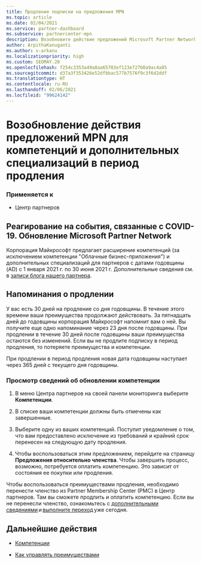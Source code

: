 ```yaml
---
title: Продление подписки на предложения MPN
ms.topic: article
ms.date: 02/04/2021
ms.service: partner-dashboard
ms.subservice: partnercenter-mpn
description: Возобновите действие предложений Microsoft Partner Network (MPN) для компетенций и дополнительных специализаций. Период продления наступает на следующий день после годовщины покупки.
author: ArpithaKanuganti
ms.author: v-arkanu
ms.localizationpriority: high
ms.custom: SEOMAY.20
ms.openlocfilehash: f254c3353a49a8aa65703ef123e727b0a9ac4a85
ms.sourcegitcommit: d37a3f353426e52dfbbac577b7576f9c3f6d2ddf
ms.translationtype: HT
ms.contentlocale: ru-RU
ms.lasthandoff: 02/06/2021
ms.locfileid: "99624142"
---
```

# <a name="renew-your-mpn-offers-for-competencies-and-advanced-specializations-during-the-renewal-window"></a>Возобновление действия предложений MPN для компетенций и дополнительных специализаций в период продления

### <a name="applies-to"></a>Применяется к

- Центр партнеров

## <a name="responding-to-covid-19-microsoft-partner-network-update"></a>Реагирование на события, связанные с COVID-19. Обновление Microsoft Partner Network

Корпорация Майкрософт предлагает расширение компетенций (за исключением компетенции "Облачные бизнес-приложения") и дополнительных специализаций для партнеров с датами годовщины (AD) с 1 января 2021 г. по 30 июня 2021 г. Дополнительные сведения см. в [записи блога нашего партнера](https://blogs.partner.microsoft.com/mpn/responding-to-covid-19-microsoft-partner-network/).

## <a name="renewal-reminders"></a>Напоминания о продлении

У вас есть 30 дней на продление со дня годовщины. В течение этого времени ваши преимущества продолжают действовать. За пятнадцать дней до годовщины корпорация Майкрософт напомнит вам о ней. Вы получите еще одно напоминание через 23 дня после годовщины. При продлении в течение 30 дней после годовщины ваши преимущества остаются без изменений. Если вы не продлите подписку в период продления, то потеряете преимущества и компетенции.

При продлении в период продления новая дата годовщины наступает через 365 дней с текущего дня годовщины.

### <a name="how-to-view-competency-renewal-information"></a>Просмотр сведений об обновлении компетенции

1. В меню Центра партнеров на своей панели мониторинга выберите **Компетенции**.  

2. В списке ваши компетенции должны быть отмечены как завершенные.  

3. Выберите одну из ваших компетенций. Поступит уведомление о том, что вам предоставлено исключение из требований и крайний срок перенесен на следующую дату продления.

4. Чтобы воспользоваться этим предложением, перейдите на страницу **Предложения относительно членства**. Чтобы завершить процесс, возможно, потребуется оплатить компетенцию. Это зависит от состояния ее покупки или продления.

Чтобы воспользоваться преимуществами продления, необходимо перенести членство из Partner Membership Center (PMC) в Центр партнеров. Там вы сможете продлить и оплатить компетенцию. Если вы не перенесли членство, ознакомьтесь с [дополнительными сведениями](prepare-pmc-pc-migration.md) и [выполните переход](https://partners.microsoft.com/partnerprogram/Welcome.aspx) уже сегодня.  

## <a name="next-steps"></a>Дальнейшие действия

- [Компетенции](learn-about-competencies.md)

- [Как управлять преимуществами](manage-your-partner-network-benefits.md)

